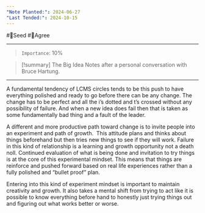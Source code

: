 ```yaml
---
"Note Planted:": 2024-06-27
"Last Tended:": 2024-10-15
---
```

#🌱Seed  #🙂Agree
****
>`Importance`: 10%

> [!summary] The Big Idea
 Notes after a personal conversation with Bruce Hartung.

* * *

A fundamental tendency of LCMS circles tends to be this push to have everything polished and ready to go before there can be any change. The change has to be perfect and all the i’s dotted and t’s crossed without any possibility of failure. And when a new idea does fail then that is taken as some fundamentally bad thing and a fault of the leader.

A different and more productive path toward change is to invite people into an experiment and path of growth.  This attitude plans and thinks about things beforehand but then tries new things to see if they will work. Failure in this kind of relationship is a learning and growth opportunity not a death noll. Continued evaluation of what is being done and invitation to try things is at the core of this experimental mindset. This means that things are reinforce and pushed forward based on real life experiences rather than a fully polished and “bullet proof” plan. 

Entering into this kind of experiment mindset is important to maintain creativity and growth. It also takes a mental shift from trying to act like it is possible to know everything before hand to honestly just trying things out and figuring out what works better or worse.